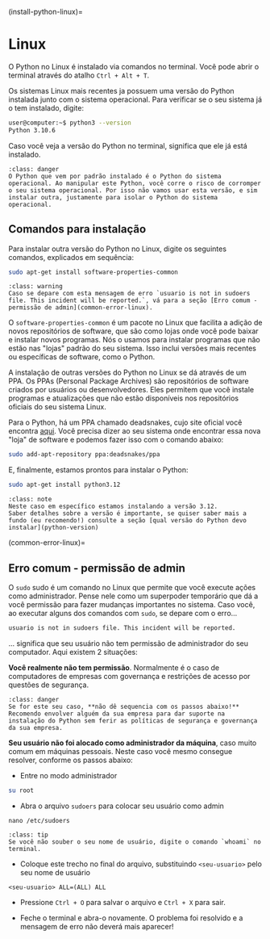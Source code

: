(install-python-linux)=
# Linux



O Python no Linux é instalado via comandos no terminal. Você pode abrir o terminal através do atalho `Ctrl + Alt + T`. 

Os sistemas Linux mais recentes ja possuem uma versão do Python instalada junto com o sistema operacional. Para verificar se o seu sistema já o tem instalado, digite:

```bash
user@computer:~$ python3 --version
Python 3.10.6
```

Caso você veja a versão do Python no terminal, significa que ele já está instalado.

```{admonition} Atenção
:class: danger
O Python que vem por padrão instalado é o Python do sistema operacional. Ao manipular este Python, você corre o risco de corromper o seu sistema operacional. Por isso não vamos usar esta versão, e sim instalar outra, justamente para isolar o Python do sistema operacional.
```

## Comandos para instalação

Para instalar outra versão do Python no Linux, digite os seguintes comandos, explicados em sequência:

```bash
sudo apt-get install software-properties-common
```

```{admonition} Em caso de erro
:class: warning
Caso se depare com esta mensagem de erro `usuario is not in sudoers file. This incident will be reported.`, vá para a seção [Erro comum - permissão de admin](common-error-linux).
```

O `software-properties-common` é um pacote no Linux que facilita a adição de novos repositórios de software, que são como lojas onde você pode baixar e instalar novos programas. Nós o usamos para instalar programas que não estão nas "lojas" padrão do seu sistema. Isso inclui versões mais recentes ou específicas de software, como o Python.

A instalação de outras versões do Python no Linux se dá através de um PPA. Os PPAs (Personal Package Archives) são repositórios de software criados por usuários ou desenvolvedores. Eles permitem que você instale programas e atualizações que não estão disponíveis nos repositórios oficiais do seu sistema Linux.

Para o Python, há um PPA chamado deadsnakes, cujo site oficial você encontra [aqui](https://launchpad.net/~deadsnakes/+archive/ubuntu/ppa). Você precisa dizer ao seu sistema onde encontrar essa nova "loja" de software e podemos fazer isso com o comando abaixo: 

```bash
sudo add-apt-repository ppa:deadsnakes/ppa
```

E, finalmente, estamos prontos para instalar o Python:

```bash
sudo apt-get install python3.12
```

```{admonition} Nota sobre versões do Python
:class: note
Neste caso em específico estamos instalando a versão 3.12.
Saber detalhes sobre a versão é importante, se quiser saber mais a fundo (eu recomendo!) consulte a seção [qual versão do Python devo instalar](python-version)
```

(common-error-linux)=
## Erro comum - permissão de admin

O `sudo` sudo é um comando no Linux que permite que você execute ações como administrador. Pense nele como um superpoder temporário que dá a você permissão para fazer mudanças importantes no sistema. Caso você, ao executar alguns dos comandos com `sudo`, se depare com o erro...

```bash
usuario is not in sudoers file. This incident will be reported.
```

... significa que seu usuário não tem permissão de administrador do seu computador. Aqui existem 2 situações:

**Você realmente não tem permissão**. Normalmente é o caso de computadores de empresas com governança e restrições de acesso por questões de segurança.
```{admonition} Atenção
:class: danger
Se for este seu caso, **não dê sequencia com os passos abaixo!** Recomendo envolver alguém da sua empresa para dar suporte na instalação do Python sem ferir as políticas de segurança e governança da sua empresa.
```

**Seu usuário não foi alocado como administrador da máquina**, caso muito comum em máquinas pessoais. Neste caso você mesmo consegue resolver, conforme os passos abaixo:

- Entre no modo administrador
```bash
su root
``` 

- Abra o arquivo `sudoers` para colocar seu usuário como admin
```
nano /etc/sudoers
```

```{admonition} Consultando seu usuário
:class: tip
Se você não souber o seu nome de usuário, digite o comando `whoami` no terminal.
```

- Coloque este trecho no final do arquivo, substituindo `<seu-usuario>` pelo seu nome de usuário
```text
<seu-usuario> ALL=(ALL) ALL
```

- Pressione `Ctrl + O` para salvar o arquivo e `Ctrl + X` para sair.
  
- Feche o terminal e abra-o novamente. O problema foi resolvido e a mensagem de erro não deverá mais aparecer!


